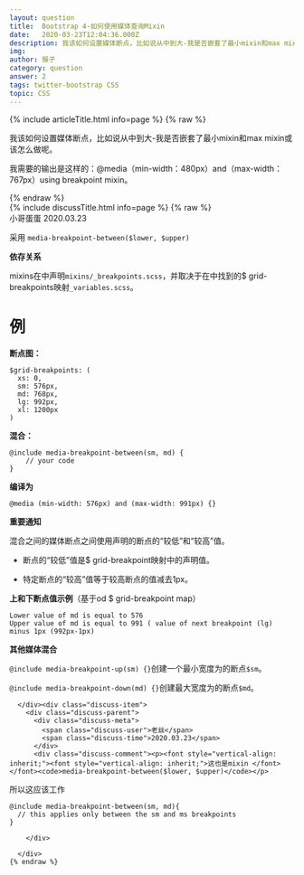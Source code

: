 ```yaml
---
layout: question
title:  Bootstrap 4-如何使用媒体查询Mixin
date:   2020-03-23T12:04:36.000Z
description: 我该如何设置媒体断点，比如说从中到大-我是否嵌套了最小mixin和max mixin或该怎么做呢。我需要的输出是这样的：\`media（min-widt...
img: 
author: 猴子
category: question
answer: 2
tags: twitter-bootstrap CSS
topic: CSS
---
```

<div class="article-root">
  <div class="article">
    {% include articleTitle.html info=page %}
    {% raw %}
    <div class="article-content"><p><font style="vertical-align: inherit;"><font style="vertical-align: inherit;">我该如何设置媒体断点，比如说从中到大-我是否嵌套了最小mixin和max mixin或该怎么做呢。</font></font></p>

<p><font style="vertical-align: inherit;"><font style="vertical-align: inherit;">我需要的输出是这样的：@media（min-width：480px）and（max-width：767px）using breakpoint mixin。</font></font></p></div>
    {% endraw %}
  </div>

  <div class="discuss-wrapper">
    {% include discussTitle.html info=page %}
    {% raw %}
    <div class="discuss-item">
        <div class="discuss-parent">
          <div class="discuss-meta">
            <span class="discuss-user">小哥蛋蛋</span>
            <span class="discuss-time">2020.03.23</span>
          </div>
          <div class="discuss-comment"><p><font style="vertical-align: inherit;"><font style="vertical-align: inherit;">采用 </font></font><code>media-breakpoint-between($lower, $upper)</code></p>

<p><strong><font style="vertical-align: inherit;"><font style="vertical-align: inherit;">依存关系</font></font></strong></p>

<p><font style="vertical-align: inherit;"><font style="vertical-align: inherit;">mixins在中声明</font></font><code>mixins/_breakpoints.scss</code><font style="vertical-align: inherit;"><font style="vertical-align: inherit;">，并取决于在中找到的$ grid-breakpoints映射</font></font><code>_variables.scss</code><font style="vertical-align: inherit;"><font style="vertical-align: inherit;">。</font></font></p>

<h1><font style="vertical-align: inherit;"><font style="vertical-align: inherit;">例</font></font></h1>

<p><strong><font style="vertical-align: inherit;"><font style="vertical-align: inherit;">断点图：</font></font></strong></p>

<pre><code>$grid-breakpoints: (<font></font>
  xs: 0,<font></font>
  sm: 576px,<font></font>
  md: 768px,<font></font>
  lg: 992px,<font></font>
  xl: 1200px<font></font>
) <font></font>
</code></pre>

<p><strong><font style="vertical-align: inherit;"><font style="vertical-align: inherit;">混合：</font></font></strong></p>

<pre><code>@include media-breakpoint-between(sm, md) {<font></font>
    // your code<font></font>
}<font></font>
</code></pre>

<p><strong><font style="vertical-align: inherit;"><font style="vertical-align: inherit;">编译为</font></font></strong></p>

<pre><code>@media (min-width: 576px) and (max-width: 991px) {}
</code></pre>

<p><strong><font style="vertical-align: inherit;"><font style="vertical-align: inherit;">重要通知</font></font></strong></p>

<p><font style="vertical-align: inherit;"><font style="vertical-align: inherit;">混合之间的媒体断点之间使用声明的断点的“较低”和“较高”值。 </font></font></p>

<ul>
<li><p><font style="vertical-align: inherit;"><font style="vertical-align: inherit;">断点的“较低”值是$ grid-breakpoint映射中的声明值。</font></font></p></li>
<li><p><font style="vertical-align: inherit;"><font style="vertical-align: inherit;">特定断点的“较高”值等于较高断点的值减去1px。</font></font></p></li>
</ul>

<p><strong><font style="vertical-align: inherit;"><font style="vertical-align: inherit;">上和下断点值示例</font></font></strong><font style="vertical-align: inherit;"><font style="vertical-align: inherit;">（基于od $ grid-breakpoint map）</font></font></p>

<pre><code>Lower value of md is equal to 576<font></font>
Upper value of md is equal to 991 ( value of next breakpoint (lg) minus 1px (992px-1px)<font></font>
</code></pre>

<p><strong><font style="vertical-align: inherit;"><font style="vertical-align: inherit;">其他媒体混合</font></font></strong></p>

<p><code>@include media-breakpoint-up(sm) {}</code><font style="vertical-align: inherit;"><font style="vertical-align: inherit;">创建一个最小宽度为的断点</font></font><code>$sm</code><font style="vertical-align: inherit;"><font style="vertical-align: inherit;">。</font></font></p>

<p><code>@include media-breakpoint-down(md) {}</code><font style="vertical-align: inherit;"><font style="vertical-align: inherit;">创建最大宽度为的断点</font></font><code>$md</code><font style="vertical-align: inherit;"><font style="vertical-align: inherit;">。</font></font></p></div>
        </div>
        
      </div><div class="discuss-item">
        <div class="discuss-parent">
          <div class="discuss-meta">
            <span class="discuss-user">老丝</span>
            <span class="discuss-time">2020.03.23</span>
          </div>
          <div class="discuss-comment"><p><font style="vertical-align: inherit;"><font style="vertical-align: inherit;">这也是mixin </font></font><code>media-breakpoint-between($lower, $upper)</code></p>

<p><font style="vertical-align: inherit;"><font style="vertical-align: inherit;">所以这应该工作</font></font></p>

<pre><code>@include media-breakpoint-between(sm, md){<font></font>
  // this applies only between the sm and ms breakpoints <font></font>
}<font></font>
</code></pre></div>
        </div>
        
      </div>
    {% endraw %}
  </div>
<div>
